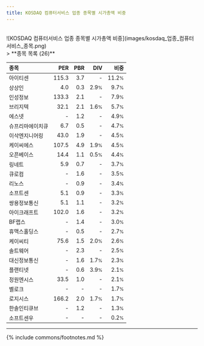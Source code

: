 ```yaml
---
title: KOSDAQ 컴퓨터서비스 업종 종목별 시가총액 비중
---
```

<br>
![KOSDAQ 컴퓨터서비스 업종 종목별 시가총액 비중](images/kosdaq_업종_컴퓨터서비스_종목.png)
<br>
> **종목 목록 (26)**<a id="list"></a>

| **종목** | **PER** | **PBR** | **DIV** | **비중** |
| :------- | ------: | ------: | ------: | -------: |
| 아이티센 | 115.3 | 3.7 | - | 11.2<small>%</small> |
| 상상인 | 4.0 | 0.3 | 2.9<small>%</small> | 9.7<small>%</small> |
| 인성정보 | 133.3 | 2.1 | - | 7.9<small>%</small> |
| 브리지텍 | 32.1 | 2.1 | 1.6<small>%</small> | 5.7<small>%</small> |
| 에스넷 | - | 1.2 | - | 4.9<small>%</small> |
| 슈프리마에이치큐 | 6.7 | 0.5 | - | 4.7<small>%</small> |
| 이삭엔지니어링 | 43.0 | 1.9 | - | 4.5<small>%</small> |
| 케이씨에스 | 107.5 | 4.9 | 1.9<small>%</small> | 4.5<small>%</small> |
| 오픈베이스 | 14.4 | 1.1 | 0.5<small>%</small> | 4.4<small>%</small> |
| 링네트 | 5.9 | 0.7 | - | 3.7<small>%</small> |
| 큐로컴 | - | 1.6 | - | 3.5<small>%</small> |
| 리노스 | - | 0.9 | - | 3.4<small>%</small> |
| 소프트센 | 5.1 | 0.9 | - | 3.3<small>%</small> |
| 쌍용정보통신 | 5.1 | 1.1 | - | 3.2<small>%</small> |
| 아이크래프트 | 102.0 | 1.6 | - | 3.2<small>%</small> |
| BF랩스 | - | 1.4 | - | 3.0<small>%</small> |
| 휴맥스홀딩스 | - | 0.5 | - | 2.7<small>%</small> |
| 케이씨티 | 75.6 | 1.5 | 2.0<small>%</small> | 2.6<small>%</small> |
| 솔트웨어 | - | 2.3 | - | 2.5<small>%</small> |
| 대신정보통신 | - | 1.6 | 1.7<small>%</small> | 2.3<small>%</small> |
| 플랜티넷 | - | 0.6 | 3.9<small>%</small> | 2.1<small>%</small> |
| 정원엔시스 | 33.5 | 1.0 | - | 2.1<small>%</small> |
| 벨로크 | - | - | - | 1.7<small>%</small> |
| 로지시스 | 166.2 | 2.0 | 1.7<small>%</small> | 1.7<small>%</small> |
| 한솔인티큐브 | - | 1.2 | - | 1.3<small>%</small> |
| 소프트센우 | - | - | - | 0.2<small>%</small> |

---
{% include commons/footnotes.md %}